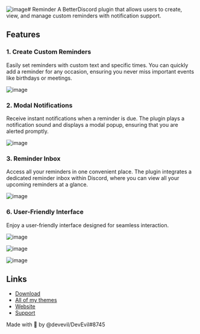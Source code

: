 ![image](https://github.com/user-attachments/assets/a80e14fc-8668-4cdb-9e8b-cf7644d7d51f)# Reminder
A BetterDiscord plugin that allows users to create, view, and manage custom reminders with notification support.

## Features

### 1. **Create Custom Reminders**
Easily set reminders with custom text and specific times. You can quickly add a reminder for any occasion, ensuring you never miss important events like birthdays or meetings.

![image](https://github.com/user-attachments/assets/83c1767f-4b6b-4cc0-a985-0d6aca5e869f)

### 2. **Modal Notifications**
Receive instant notifications when a reminder is due. The plugin plays a notification sound and displays a modal popup, ensuring that you are alerted promptly.

![image](https://github.com/user-attachments/assets/4e501c29-b1d7-42a6-9f4f-15d0be94416f)

### 3. **Reminder Inbox**
Access all your reminders in one convenient place. The plugin integrates a dedicated reminder inbox within Discord, where you can view all your upcoming reminders at a glance.

![image](https://github.com/user-attachments/assets/5193286e-db98-42a4-951f-93270756f406)

### 6. **User-Friendly Interface**
Enjoy a user-friendly interface designed for seamless interaction.

![image](https://github.com/user-attachments/assets/7ccb7d0c-c0f4-4d2e-af37-8007dc01b1aa)

![image](https://github.com/user-attachments/assets/83c1767f-4b6b-4cc0-a985-0d6aca5e869f)

![image](https://github.com/user-attachments/assets/5193286e-db98-42a4-951f-93270756f406)

## Links
- [Download](https://betterdiscord.app/plugin/Reminder)
- [All of my themes](https://betterdiscord.app/developer/DevEvil)
- [Website](https://devevil.com)
- [Support](https://dsc.gg/devevil)

Made with 💜 by @devevil/DevEvil#8745
